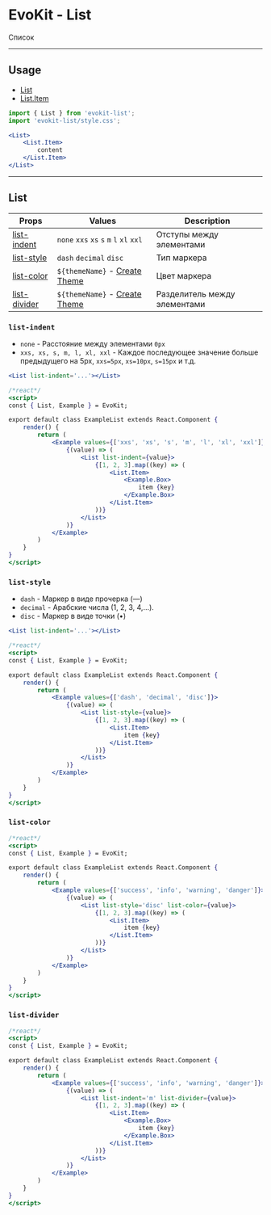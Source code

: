 [create_theme]: create_theme/

[list]: #list
[listitem]: #listitem

[list-indent]: #list-indent
[list-style]: #list-style
[list-color]: #list-color
[list-divider]: #list-divider

# EvoKit - List

Список

---

## Usage

- [List][list]
- [List.Item][listitem]

```jsx
import { List } from 'evokit-list';
import 'evokit-list/style.css';

<List>
    <List.Item>
        content
    </List.Item>
</List>

```

---

## List

| Props | Values | Description |
|-------|--------|-------------|
| [list-indent]  | `none` `xxs` `xs` `s` `m` `l` `xl` `xxl` | Отступы между элементами |
| [list-style]   | `dash` `decimal` `disc` | Тип маркера |
| [list-color]   | `${themeName}` - [Create Theme][create_theme] | Цвет маркера |
| [list-divider] | `${themeName}` - [Create Theme][create_theme] | Разделитель между элементами |

### `list-indent`

- `none` - Расстояние между элементами `0px`
- `xxs, xs, s, m, l, xl, xxl` - Каждое последующее значение больше предыдущего на 5px, `xxs=5px`, `xs=10px`, `s=15px` и т.д.

```jsx
<List list-indent='...'></List>
```

```jsx
/*react*/
<script>
const { List, Example } = EvoKit;

export default class ExampleList extends React.Component {
    render() {
        return (
            <Example values={['xxs', 'xs', 's', 'm', 'l', 'xl', 'xxl']}>
                {(value) => (
                    <List list-indent={value}>
                        {[1, 2, 3].map((key) => (
                            <List.Item>
                                <Example.Box>
                                    item {key}
                                </Example.Box>
                            </List.Item>
                        ))}
                    </List>
                )}
            </Example>
        )
    }
}
</script>
```

### `list-style`

- `dash` - Маркер в виде прочерка (—)
- `decimal` - Арабские числа (1, 2, 3, 4,...).
- `disc` - Маркер в виде точки (•)

```jsx
<List list-indent='...'></List>
```

```jsx
/*react*/
<script>
const { List, Example } = EvoKit;

export default class ExampleList extends React.Component {
    render() {
        return (
            <Example values={['dash', 'decimal', 'disc']}>
                {(value) => (
                    <List list-style={value}>
                        {[1, 2, 3].map((key) => (
                            <List.Item>
                                item {key}
                            </List.Item>
                        ))}
                    </List>
                )}
            </Example>
        )
    }
}
</script>
```

### `list-color`

```jsx
/*react*/
<script>
const { List, Example } = EvoKit;

export default class ExampleList extends React.Component {
    render() {
        return (
            <Example values={['success', 'info', 'warning', 'danger']}>
                {(value) => (
                    <List list-style='disc' list-color={value}>
                        {[1, 2, 3].map((key) => (
                            <List.Item>
                                item {key}
                            </List.Item>
                        ))}
                    </List>
                )}
            </Example>
        )
    }
}
</script>
```

### `list-divider`

```jsx
/*react*/
<script>
const { List, Example } = EvoKit;

export default class ExampleList extends React.Component {
    render() {
        return (
            <Example values={['success', 'info', 'warning', 'danger']}>
                {(value) => (
                    <List list-indent='m' list-divider={value}>
                        {[1, 2, 3].map((key) => (
                            <List.Item>
                                <Example.Box>
                                    item {key}
                                </Example.Box>
                            </List.Item>
                        ))}
                    </List>
                )}
            </Example>
        )
    }
}
</script>
```
